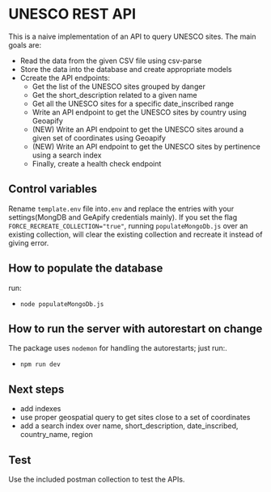 # UNESCO REST API

This is a naive implementation of an API to query UNESCO sites.
The main goals are:

- Read the data from the given CSV file using csv-parse
- Store the data into the database and create appropriate models
- Ccreate the API endpoints:
  - Get the list of the UNESCO sites grouped by danger
  - Get the short_description related to a given name
  - Get all the UNESCO sites for a specific date_inscribed range
  - Write an API endpoint to get the UNESCO sites by country using Geoapify
  - (NEW) Write an API endpoint to get the UNESCO sites around a given set of coordinates using Geoapify
  - (NEW) Write an API endpoint to get the UNESCO sites by pertinence using a search index
  - Finally, create a health check endpoint

## Control variables

Rename `template.env` file into`.env` and replace the entries with your settings(MongDB and GeApify credentials mainly).
If you set the flag `FORCE_RECREATE_COLLECTION="true"`, running `populateMongoDb.js` over an existing collection, will clear the existing collection and recreate it instead of giving error.

## How to populate the database

run:

- `node populateMongoDb.js`

## How to run the server with autorestart on change

The package uses `nodemon` for handling the autorestarts; just run:.

- `npm run dev`

## Next steps

- add indexes
- use proper geospatial query to get sites close to a set of coordinates
- add a search index over name, short_description, date_inscribed, country_name, region

## Test

Use the included postman collection to test the APIs.
